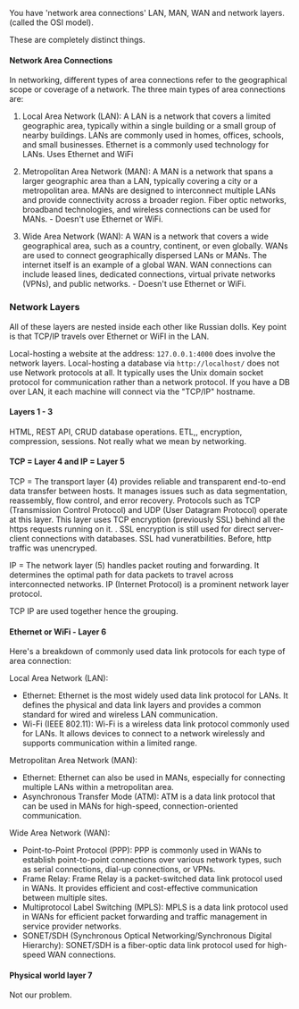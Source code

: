 You have 'network area connections' LAN, MAN, WAN and network layers. (called the OSI model).

These are completely distinct things.

#### Network Area Connections

In networking, different types of area connections refer to the geographical scope or coverage of a network. The three main types of area connections are:

1. Local Area Network (LAN): A LAN is a network that covers a limited geographic area, typically within a single building or a small group of nearby buildings. LANs are commonly used in homes, offices, schools, and small businesses. Ethernet is a commonly used technology for LANs. Uses Ethernet and WiFi
    
2. Metropolitan Area Network (MAN): A MAN is a network that spans a larger geographic area than a LAN, typically covering a city or a metropolitan area. MANs are designed to interconnect multiple LANs and provide connectivity across a broader region. Fiber optic networks, broadband technologies, and wireless connections can be used for MANs. - Doesn't use Ethernet or WiFi.
    
3. Wide Area Network (WAN): A WAN is a network that covers a wide geographical area, such as a country, continent, or even globally. WANs are used to connect geographically dispersed LANs or MANs. The internet itself is an example of a global WAN. WAN connections can include leased lines, dedicated connections, virtual private networks (VPNs), and public networks. - Doesn't use Ethernet or WiFi.

### Network Layers


All of these layers are nested inside each other like Russian dolls.  Key point is that TCP/IP travels over Ethernet or WiFI in the LAN.

Local-hosting a website at the address: `127.0.0.1:4000` does involve the network layers.
Local-hosting a database via `http://localhost/`  does not use Network protocols at all. It typically uses the Unix domain socket protocol for communication rather than a network protocol.
If you have a DB over LAN, it each machine will connect via the "TCP/IP" hostname. 

#### Layers 1 - 3

HTML, REST API, CRUD database operations. ETL,, encryption, compression, sessions. Not really what we mean by networking.

#### TCP = Layer 4 and IP = Layer 5

TCP = The transport layer (4) provides reliable and transparent end-to-end data transfer between hosts. It manages issues such as data segmentation, reassembly, flow control, and error recovery. Protocols such as TCP (Transmission Control Protocol) and UDP (User Datagram Protocol) operate at this layer. This layer uses TCP encryption (previously SSL) behind all the https requests running on it. . SSL encryption is still used for direct server-client connections with databases. SSL had vuneratbilities. Before, http traffic was unencryped.

IP = The network layer (5) handles packet routing and forwarding. It determines the optimal path for data packets to travel across interconnected networks. IP (Internet Protocol) is a prominent network layer protocol.

TCP IP are used together hence the grouping.

#### Ethernet or WiFi - Layer 6

Here's a breakdown of commonly used data link protocols for each type of area connection:

Local Area Network (LAN):

- Ethernet: Ethernet is the most widely used data link protocol for LANs. It defines the physical and data link layers and provides a common standard for wired and wireless LAN communication.
- Wi-Fi (IEEE 802.11): Wi-Fi is a wireless data link protocol commonly used for LANs. It allows devices to connect to a network wirelessly and supports communication within a limited range.

Metropolitan Area Network (MAN):

- Ethernet: Ethernet can also be used in MANs, especially for connecting multiple LANs within a metropolitan area.
- Asynchronous Transfer Mode (ATM): ATM is a data link protocol that can be used in MANs for high-speed, connection-oriented communication.

Wide Area Network (WAN):

- Point-to-Point Protocol (PPP): PPP is commonly used in WANs to establish point-to-point connections over various network types, such as serial connections, dial-up connections, or VPNs.
- Frame Relay: Frame Relay is a packet-switched data link protocol used in WANs. It provides efficient and cost-effective communication between multiple sites.
- Multiprotocol Label Switching (MPLS): MPLS is a data link protocol used in WANs for efficient packet forwarding and traffic management in service provider networks.
- SONET/SDH (Synchronous Optical Networking/Synchronous Digital Hierarchy): SONET/SDH is a fiber-optic data link protocol used for high-speed WAN connections.

#### Physical world layer 7

Not our problem.
